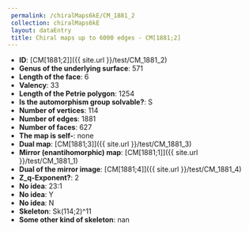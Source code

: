 ```yaml
--- 
 permalink: /chiralMaps6kE/CM_1881_2 
 collection: chiralMaps6kE
 layout: dataEntry
 title: Chiral maps up to 6000 edges - CM[1881;2]
---
```


- **ID**: [CM[1881;2]]({{ site.url }}/test/CM_1881_2)
- **Genus of the underlying surface**: 571
- **Length of the face**: 6
- **Valency**: 33
- **Length of the Petrie polygon**: 1254
- **Is the automorphism group solvable?**: S
- **Number of vertices**: 114
- **Number of edges**: 1881
- **Number of faces**: 627
- **The map is self-**: none
- **Dual map**: [CM[1881;3]]({{ site.url }}/test/CM_1881_3)
- **Mirror (enantihomorphic) map**: [CM[1881;1]]({{ site.url }}/test/CM_1881_1)
- **Dual of the mirror image**: [CM[1881;4]]({{ site.url }}/test/CM_1881_4)
- **Z_q-Exponent?**: 2
- **No idea**:  23:1
- **No idea**: Y
- **No idea**: N
- **Skeleton**: Sk(114;2)^11
- **Some other kind of skeleton**: nan
